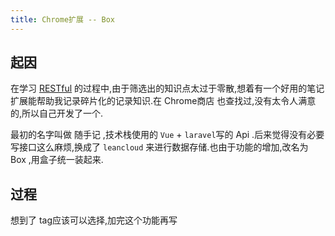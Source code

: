 ```yaml
---
title: Chrome扩展 -- Box
---
```


## 起因

在学习 [RESTful](https://cnbailian.github.io/2016/12/RESTful%20API%20%E5%AE%9E%E8%B7%B5/) 的过程中,由于筛选出的知识点太过于零散,想着有一个好用的笔记扩展能帮助我记录碎片化的记录知识.在 Chrome商店 也查找过,没有太令人满意的,所以自己开发了一个.

最初的名字叫做 随手记 ,技术栈使用的 `Vue` + `laravel`写的 Api .后来觉得没有必要写接口这么麻烦,换成了 `leancloud` 来进行数据存储.也由于功能的增加,改名为 Box ,用盒子统一装起来.

## 过程

想到了 tag应该可以选择,加完这个功能再写
